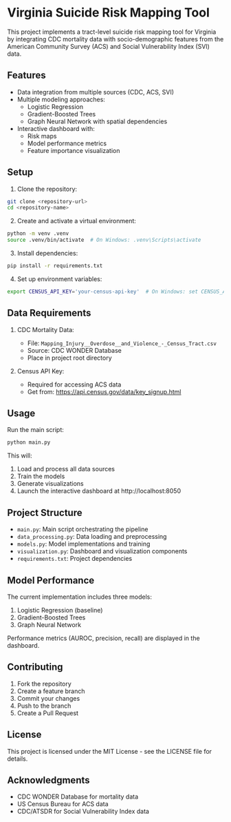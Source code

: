 # Virginia Suicide Risk Mapping Tool

This project implements a tract-level suicide risk mapping tool for Virginia by integrating CDC mortality data with socio-demographic features from the American Community Survey (ACS) and Social Vulnerability Index (SVI) data.

## Features

- Data integration from multiple sources (CDC, ACS, SVI)
- Multiple modeling approaches:
  - Logistic Regression
  - Gradient-Boosted Trees
  - Graph Neural Network with spatial dependencies
- Interactive dashboard with:
  - Risk maps
  - Model performance metrics
  - Feature importance visualization

## Setup

1. Clone the repository:
```bash
git clone <repository-url>
cd <repository-name>
```

2. Create and activate a virtual environment:
```bash
python -m venv .venv
source .venv/bin/activate  # On Windows: .venv\Scripts\activate
```

3. Install dependencies:
```bash
pip install -r requirements.txt
```

4. Set up environment variables:
```bash
export CENSUS_API_KEY='your-census-api-key'  # On Windows: set CENSUS_API_KEY=your-census-api-key
```

## Data Requirements

1. CDC Mortality Data:
   - File: `Mapping_Injury__Overdose__and_Violence_-_Census_Tract.csv`
   - Source: CDC WONDER Database
   - Place in project root directory

2. Census API Key:
   - Required for accessing ACS data
   - Get from: https://api.census.gov/data/key_signup.html

## Usage

Run the main script:
```bash
python main.py
```

This will:
1. Load and process all data sources
2. Train the models
3. Generate visualizations
4. Launch the interactive dashboard at http://localhost:8050

## Project Structure

- `main.py`: Main script orchestrating the pipeline
- `data_processing.py`: Data loading and preprocessing
- `models.py`: Model implementations and training
- `visualization.py`: Dashboard and visualization components
- `requirements.txt`: Project dependencies

## Model Performance

The current implementation includes three models:
1. Logistic Regression (baseline)
2. Gradient-Boosted Trees
3. Graph Neural Network

Performance metrics (AUROC, precision, recall) are displayed in the dashboard.

## Contributing

1. Fork the repository
2. Create a feature branch
3. Commit your changes
4. Push to the branch
5. Create a Pull Request

## License

This project is licensed under the MIT License - see the LICENSE file for details.

## Acknowledgments

- CDC WONDER Database for mortality data
- US Census Bureau for ACS data
- CDC/ATSDR for Social Vulnerability Index data 